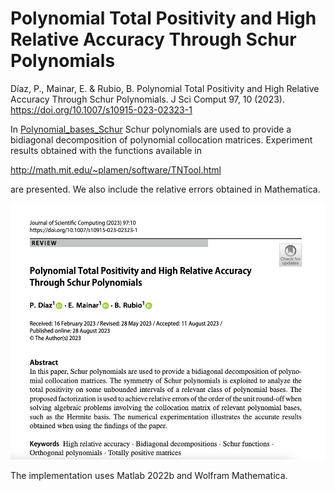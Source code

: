 # Polynomial Total Positivity and High Relative Accuracy Through Schur Polynomials

Díaz, P., Mainar, E. & Rubio, B. Polynomial Total Positivity and High Relative Accuracy Through Schur Polynomials. J Sci Comput 97, 10 (2023). https://doi.org/10.1007/s10915-023-02323-1

In [Polynomial_bases_Schur](https://github.com/BeatrizRubio/Article_JSC_2023/tree/main/Polynomial_bases_Schur)  Schur polynomials are used to provide a bidiagonal decomposition of polynomial collocation matrices. Experiment results obtained with the functions available in 

http://math.mit.edu/~plamen/software/TNTool.html 

are presented. We also include the relative errors obtained in Mathematica. 

![paper_banner](banner.png)

The implementation uses Matlab 2022b and Wolfram Mathematica. 
